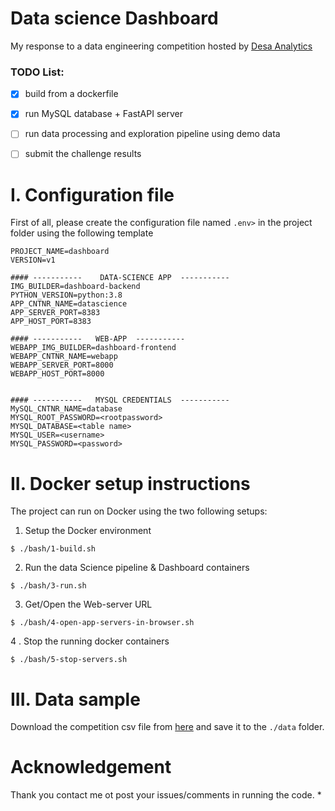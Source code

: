 #  Data science Dashboard
My response to a data engineering competition  hosted by [Desa Analytics](https://www.linkedin.com/groups/14527011/)


### TODO List: 
- [x] build from a dockerfile
- [x] run MySQL database + FastAPI server
- [ ] run data processing and exploration pipeline using demo data
- [ ] submit the challenge results



# I. Configuration file
First of all, please create the configuration file named `.env>` in the project folder using the following template
```
PROJECT_NAME=dashboard
VERSION=v1

#### -----------    DATA-SCIENCE APP  -----------
IMG_BUILDER=dashboard-backend
PYTHON_VERSION=python:3.8
APP_CNTNR_NAME=datascience
APP_SERVER_PORT=8383
APP_HOST_PORT=8383

#### -----------   WEB-APP  -----------
WEBAPP_IMG_BUILDER=dashboard-frontend
WEBAPP_CNTNR_NAME=webapp
WEBAPP_SERVER_PORT=8000
WEBAPP_HOST_PORT=8000


#### -----------   MYSQL CREDENTIALS  -----------
MySQL_CNTNR_NAME=database
MYSQL_ROOT_PASSWORD=<rootpassword>
MYSQL_DATABASE=<table name>
MYSQL_USER=<username>
MYSQL_PASSWORD=<password>

```


# II. Docker setup instructions 

The project can run on Docker using the two  following setups: 

1. Setup the Docker environment

```
$ ./bash/1-build.sh
```

2. Run the data Science pipeline  & Dashboard containers

```
$ ./bash/3-run.sh
```

3. Get/Open the Web-server URL

```
$ ./bash/4-open-app-servers-in-browser.sh
```

4 . Stop the running docker containers

```
$ ./bash/5-stop-servers.sh
```

# III. Data sample

Download the competition csv file from [here](https://drive.google.com/drive/folders/1WywM-pVk9C-BrR4kDTcNfuqILQfMYUA5) and save it to the `./data` folder.


# Acknowledgement

Thank you contact me ot post your issues/comments in running the code. 
*